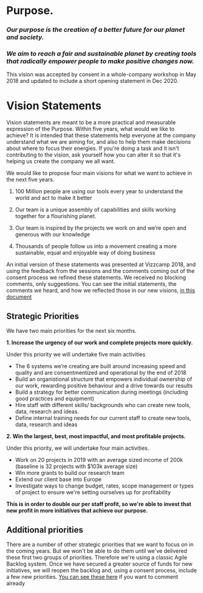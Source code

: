 # **Purpose.** 

### _Our purpose is the creation of a better future for our planet and society._
### _We aim to reach a fair and sustainable planet by creating tools that radically empower people to make positive changes now._

This vision was accepted by consent in a whole-company workshop in May 2018 and updated to include a short opening statement in Dec 2020. 

# Vision Statements

Vision statements are meant to be a more practical and measurable expression of the Purpose. Within five years, what would we like to achieve? It is intended that these statements help everyone at the company understand what we are aiming for, and also to help them make decisions about where to focus their energies. If you're doing a task and it isn't contributing to the vision, ask yourself how you can alter it so that it's helping us create the company we all want. 

We would like to propose four main visions for what we want to achieve in the next five years. 

1. 100 Million people are using our tools every year to understand the world and act to make it better

2. Our team is a unique assembly of capabilities and skills working together for a flourishing planet.

3. Our team is inspired by the projects we work on and we’re open and generous with our knowledge

4. Thousands of people follow us into a movement creating a more sustainable, equal and enjoyable way of doing business

An initial version of these statements was presented at Vizzcamp 2018, and using the feedback from the sessions and the comments coming out of the consent process we refined these statements. We received no blocking comments, only suggestions. You can see the initial statements, the comments we heard, and how we reflected those in our new visions, [in this document](https://docs.google.com/document/d/1DW-VBXcWSFlFrvqnZUZALL4iT5G7tbxzXXBFUs23Dh4/edit)

## Strategic Priorities

We have two main priorities for the next six months. 

**1. Increase the urgency of our work and complete projects more quickly.**

Under this priority we will undertake five main activities

* The 6 systems we’re creating are built around increasing speed and quality and are consentmentized and operational by the end of 2018
* Build an organistional structure that empowers individual ownership of our work, rewarding positive behaviour and a drive towards our results	
* Build a strategy for better communication during meetings (including good practices and equipment)
* Hire staff with different skills/ backgrounds who can create new tools, data, research and ideas.
* Define internal training needs for our current staff to create new tools, data, research and ideas

**2. Win the largest, best, most impactful, and most profitable projects.**

Under this priority, we will undertake four main activities. 

* Work on 20 projects in 2019 with an average sized income of 200k (baseline is 32 projects with $103k average size)
* Win more grants to build our research team
* Extend our client base into Europe
* Investigate ways to change budget, rates, scope management or types of project to ensure we're setting ourselves up for profitability

**This is in order to double our per staff profit, so we're able to invest that new profit in more initiatives that achieve our purpose.**


## Additional priorities
There are a number of other strategic priorities that we want to focus on in the coming years. But we won't be able to do them until we've delivered these first two groups of priorities. Therefore we're using a classic Agile Backlog system. Once we have secured a greater source of funds for new initiatives, we will reopen the backlog and, using a consent process, include a few new priorities. [You can see these here](https://docs.google.com/spreadsheets/d/1wJvU3uYNN4lS_mKdvLH2CMji61G-P5vKIIHMrvnFEek/edit#gid=798446450) if you want to comment already

